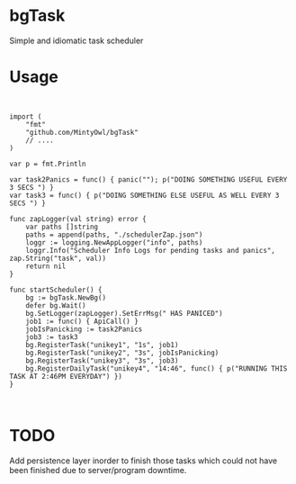 # bgTask
Simple and idiomatic task scheduler

# Usage
```


import (
	"fmt"
	"github.com/MintyOwl/bgTask"
	// ....
)

var p = fmt.Println

var task2Panics = func() { panic(""); p("DOING SOMETHING USEFUL EVERY 3 SECS ") }
var task3 = func() { p("DOING SOMETHING ELSE USEFUL AS WELL EVERY 3 SECS ") }

func zapLogger(val string) error {
	var paths []string
	paths = append(paths, "./schedulerZap.json")
	loggr := logging.NewAppLogger("info", paths)
	loggr.Info("Scheduler Info Logs for pending tasks and panics", zap.String("task", val))
	return nil
}

func startScheduler() {
	bg := bgTask.NewBg()
	defer bg.Wait()
	bg.SetLogger(zapLogger).SetErrMsg(" HAS PANICED")
	job1 := func() { ApiCall() }
	jobIsPanicking := task2Panics
	job3 := task3
	bg.RegisterTask("unikey1", "1s", job1)
	bg.RegisterTask("unikey2", "3s", jobIsPanicking)
	bg.RegisterTask("unikey3", "3s", job3)
	bg.RegisterDailyTask("unikey4", "14:46", func() { p("RUNNING THIS TASK AT 2:46PM EVERYDAY") })
}



```

# TODO
Add persistence layer inorder to finish those tasks which could not have been finished due to server/program downtime.